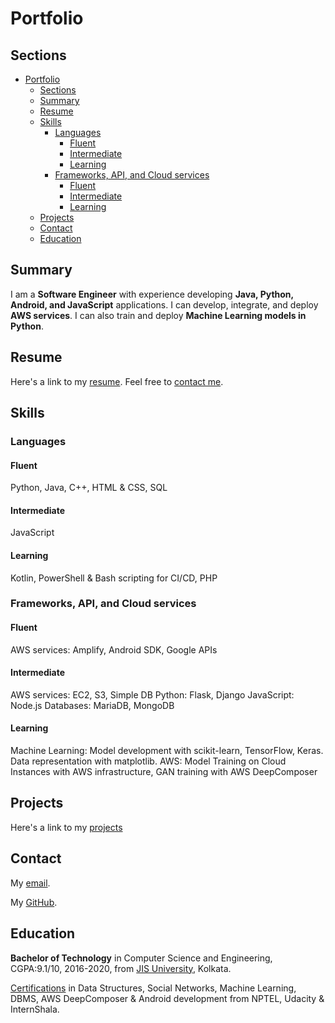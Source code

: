 # Portfolio

<!-- markdownlint-disable MD024 -->
## Sections

- [Portfolio](#portfolio)
  - [Sections](#sections)
  - [Summary](#summary)
  - [Resume](#resume)
  - [Skills](#skills)
    - [Languages](#languages)
      - [Fluent](#fluent)
      - [Intermediate](#intermediate)
      - [Learning](#learning)
    - [Frameworks, API, and Cloud services](#frameworks-api-and-cloud-services)
      - [Fluent](#fluent-1)
      - [Intermediate](#intermediate-1)
      - [Learning](#learning-1)
  - [Projects](#projects)
  - [Contact](#contact)
  - [Education](#education)

## Summary

I am a **Software Engineer** with experience developing **Java, Python, Android, and JavaScript** applications. I can develop, integrate, and deploy **AWS services**. I can also train and deploy **Machine Learning models in Python**.

## Resume

Here's a link to my [resume](https://github.com/D-Bhatta/Portfolio-Main/blob/main/Resume_general_2.pdf). Feel free to [contact me](#contact).

## Skills

### Languages

#### Fluent

Python, Java, C++, HTML & CSS, SQL

#### Intermediate

JavaScript

#### Learning

Kotlin, PowerShell & Bash scripting for CI/CD, PHP

### Frameworks, API, and Cloud services

#### Fluent

AWS services: Amplify, Android SDK, Google APIs

#### Intermediate

AWS services: EC2, S3, Simple DB
Python: Flask, Django
JavaScript: Node.js
Databases: MariaDB, MongoDB

#### Learning

Machine Learning: Model development with scikit-learn, TensorFlow, Keras. Data representation with matplotlib.
AWS: Model Training on Cloud Instances with AWS infrastructure, GAN training with AWS DeepComposer

## Projects

Here's a link to my [projects](projects.html)

## Contact

My [email](mailto:d.bhatta.1232@gmail.com).

My [GitHub](https://github.com/D-Bhatta).

## Education

**Bachelor of Technology** in Computer Science and Engineering, CGPA:9.1/10, 2016-2020, from [JIS University](https://jisuniversity.ac.in/), Kolkata.

[Certifications](certifications.html) in Data Structures, Social Networks, Machine Learning, DBMS, AWS DeepComposer & Android development from NPTEL, Udacity & InternShala.
